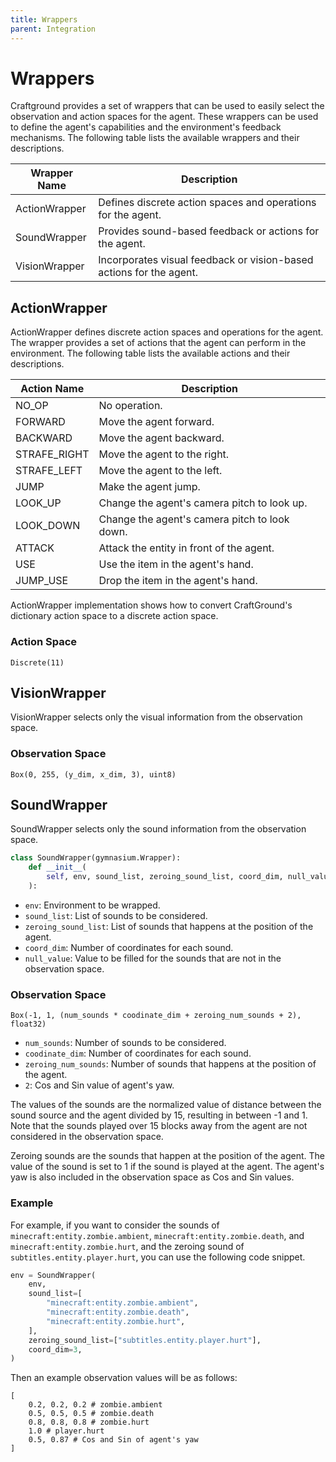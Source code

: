 ```yaml
---
title: Wrappers
parent: Integration
---
```


# Wrappers
Craftground provides a set of wrappers that can be used to easily select the observation and action spaces for the agent. These wrappers can be used to define the agent's capabilities and the environment's feedback mechanisms. The following table lists the available wrappers and their descriptions.

| Wrapper Name  | Description                                                         |
| ------------- | ------------------------------------------------------------------- |
| ActionWrapper | Defines discrete action spaces and operations for the agent.        |
| SoundWrapper  | Provides sound-based feedback or actions for the agent.             |
| VisionWrapper | Incorporates visual feedback or vision-based actions for the agent. |


## ActionWrapper
ActionWrapper defines discrete action spaces and operations for the agent. The wrapper provides a set of actions that the agent can perform in the environment. The following table lists the available actions and their descriptions.

| Action Name  | Description                                   |
| ------------ | --------------------------------------------- |
| NO_OP        | No operation.                                 |
| FORWARD      | Move the agent forward.                       |
| BACKWARD     | Move the agent backward.                      |
| STRAFE_RIGHT | Move the agent to the right.                  |
| STRAFE_LEFT  | Move the agent to the left.                   |
| JUMP         | Make the agent jump.                          |
| LOOK_UP      | Change the agent's camera pitch to look up.   |
| LOOK_DOWN    | Change the agent's camera pitch to look down. |
| ATTACK       | Attack the entity in front of the agent.      |
| USE          | Use the item in the agent's hand.             |
| JUMP_USE     | Drop the item in the agent's hand.            |

ActionWrapper implementation shows how to convert CraftGround's dictionary action space to a discrete action space.

### Action Space
```
Discrete(11)
```

## VisionWrapper
VisionWrapper selects only the visual information from the observation space.

### Observation Space
```
Box(0, 255, (y_dim, x_dim, 3), uint8)
```

## SoundWrapper
SoundWrapper selects only the sound information from the observation space.

```python
class SoundWrapper(gymnasium.Wrapper):
    def __init__(
        self, env, sound_list, zeroing_sound_list, coord_dim, null_value=0.0, **kwargs
    ):
```

- `env`: Environment to be wrapped.
- `sound_list`: List of sounds to be considered.
- `zeroing_sound_list`: List of sounds that happens at the position of the agent.
- `coord_dim`: Number of coordinates for each sound.
- `null_value`: Value to be filled for the sounds that are not in the observation space.


### Observation Space
```
Box(-1, 1, (num_sounds * coodinate_dim + zeroing_num_sounds + 2), float32)
```
- `num_sounds`: Number of sounds to be considered.
- `coodinate_dim`: Number of coordinates for each sound.
- `zeroing_num_sounds`: Number of sounds that happens at the position of the agent.
- `2`: Cos and Sin value of agent's yaw.

The values of the sounds are the normalized value of distance between the sound source and the agent divided by 15, resulting in between -1 and 1. Note that the sounds played over 15 blocks away from the agent are not considered in the observation space. 

Zeroing sounds are the sounds that happen at the position of the agent. The value of the sound is set to 1 if the sound is played at the agent. The agent's yaw is also included in the observation space as Cos and Sin values.

### Example
For example, if you want to consider the sounds of `minecraft:entity.zombie.ambient`, `minecraft:entity.zombie.death`, and `minecraft:entity.zombie.hurt`, and the zeroing sound of `subtitles.entity.player.hurt`, you can use the following code snippet.

```python
env = SoundWrapper(
    env,
    sound_list=[
        "minecraft:entity.zombie.ambient",
        "minecraft:entity.zombie.death",
        "minecraft:entity.zombie.hurt",
    ],
    zeroing_sound_list=["subtitles.entity.player.hurt"],
    coord_dim=3,
)
```

Then an example observation values will be as follows:

```
[
    0.2, 0.2, 0.2 # zombie.ambient
    0.5, 0.5, 0.5 # zombie.death
    0.8, 0.8, 0.8 # zombie.hurt
    1.0 # player.hurt
    0.5, 0.87 # Cos and Sin of agent's yaw
]
```

